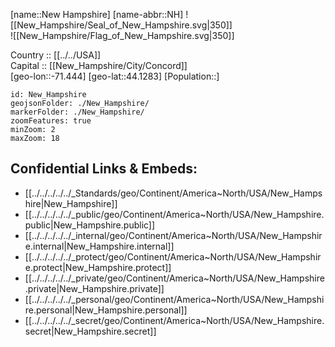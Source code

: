 ﻿---
location: [44.1283,-71.444] 
type: State
tags:
- geo/State


SpocWebEntityId: 36056
isDeleted: false
confidential: public

---
[name::New Hampshire] 
[name-abbr::NH] 
![[New_Hampshire/Seal_of_New_Hampshire.svg|350]]  
![[New_Hampshire/Flag_of_New_Hampshire.svg|350]]  

Country :: [[../../USA]]  
Capital :: [[New_Hampshire/City/Concord]]  
[geo-lon::-71.444] 
[geo-lat::44.1283] 
[Population::] 



```leaflet
id: New_Hampshire
geojsonFolder: ./New_Hampshire/
markerFolder: ./New_Hampshire/
zoomFeatures: true 
minZoom: 2 
maxZoom: 18
```


## Confidential Links & Embeds: 
- [[../../../../../_Standards/geo/Continent/America~North/USA/New_Hampshire|New_Hampshire]] 
- [[../../../../../_public/geo/Continent/America~North/USA/New_Hampshire.public|New_Hampshire.public]] 
- [[../../../../../_internal/geo/Continent/America~North/USA/New_Hampshire.internal|New_Hampshire.internal]] 
- [[../../../../../_protect/geo/Continent/America~North/USA/New_Hampshire.protect|New_Hampshire.protect]] 
- [[../../../../../_private/geo/Continent/America~North/USA/New_Hampshire.private|New_Hampshire.private]] 
- [[../../../../../_personal/geo/Continent/America~North/USA/New_Hampshire.personal|New_Hampshire.personal]] 
- [[../../../../../_secret/geo/Continent/America~North/USA/New_Hampshire.secret|New_Hampshire.secret]] 
